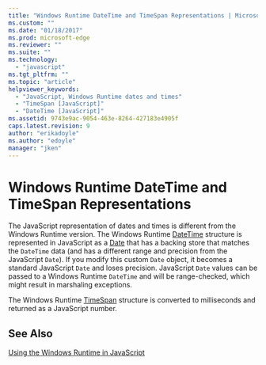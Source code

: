 ```yaml
---
title: "Windows Runtime DateTime and TimeSpan Representations | Microsoft Docs"
ms.custom: ""
ms.date: "01/18/2017"
ms.prod: microsoft-edge
ms.reviewer: ""
ms.suite: ""
ms.technology: 
  - "javascript"
ms.tgt_pltfrm: ""
ms.topic: "article"
helpviewer_keywords: 
  - "JavaScript, Windows Runtime dates and times"
  - "TimeSpan [JavaScript]"
  - "DateTime [JavaScript]"
ms.assetid: 9743e9ac-9054-463e-8264-427183e4905f
caps.latest.revision: 9
author: "erikadoyle"
ms.author: "edoyle"
manager: "jken"
---
```

# Windows Runtime DateTime and TimeSpan Representations
The JavaScript representation of dates and times is different from the Windows Runtime version. The Windows Runtime [DateTime](http://msdn.microsoft.com/library/windows/apps/windows.foundation.datetime.aspx) structure is represented in JavaScript as a [Date](https://developer.mozilla.org/en-US/docs/Web/JavaScript/Reference/Global_Objects/Date) that has a backing store that matches the `DateTime` data (and has a different range and precision from the JavaScript `Date`). If you modify this custom `Date` object, it becomes a standard JavaScript `Date` and loses precision. JavaScript `Date` values can be passed to a Windows Runtime `DateTime` and will be range-checked, which might result in marshaling exceptions.  
  
 The Windows Runtime [TimeSpan](http://msdn.microsoft.com/en-us/c5defb66-819c-4796-85b5-07ed249a5d86) structure is converted to milliseconds and returned as a JavaScript number.  
  
## See Also  
 [Using the Windows Runtime in JavaScript](./using-the-windows-runtime-in-javascript.md)